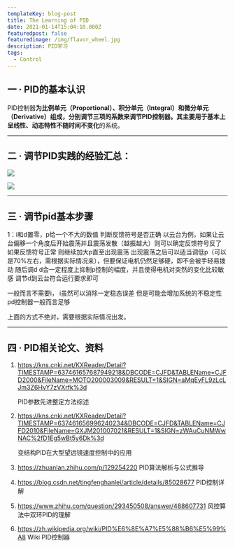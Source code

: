 ```yaml
---
templateKey: blog-post
title: The Learning of PID
date: 2021-01-14T15:04:10.000Z
featuredpost: false
featuredimage: /img/flavor_wheel.jpg
description: PID学习
tags:
  - Control
---
```


## 一 · PID的基本认识

PID控制器**为比例单元（Proportional）、积分单元（Integral）和微分单元（Derivative）**组成，分别调节三项的系数来调节PID控制器。其主要用于**基本上呈线性、动态特性不随时间不变化**的系统。

---

## 二 · 调节PID实践的经验汇总：

![](https://gitee.com/cutice/my-blog-images/raw/master/images/PID2.jpg)

![](https://gitee.com/cutice/my-blog-images/raw/master/images/PID1.jpg)

---

## 三 · 调节pid基本步骤

 1：i和d置零，p给一个不大的数值 判断反馈符号是否正确 以云台为例，如果让云台偏移一个角度后开始震荡并且震荡发散（越振越大）则可以确定反馈符号反了 
如果反馈符号正常 则继续加大p直至出现震荡
出现震荡之后可以适当调低p（可以是70%左右，需根据实际情况来），但要保证电机仍然足够硬，即不会被手轻易拨动
随后调d d会一定程度上抑制p控制的幅度，并且使得电机对突然的变化比较敏感 调节d到云台符合运行要求即可

一般而言不需要i， i虽然可以消除一定稳态误差 但是可能会增加系统的不稳定性 pd控制器一般而言足够

上面的方式不绝对，需要根据实际情况出发。

---

## 四 · PID相关论文、资料

1. https://kns.cnki.net/KXReader/Detail?TIMESTAMP=637461657687949218&DBCODE=CJFD&TABLEName=CJFD2000&FileName=MOTO200003009&RESULT=1&SIGN=aMqEyFL9zLcLJm3Z6HvY7zVXrfk%3d

   PID参数先进整定方法综述

2. https://kns.cnki.net/KXReader/Detail?TIMESTAMP=637461656996240234&DBCODE=CJFD&TABLEName=CJFD2010&FileName=GXJM201007021&RESULT=1&SIGN=zWAuCuNMWwNAC%2fD1Eg5wBt5y6Dk%3d

   变结构PID在大型望远镜速度控制中的应用

3. https://zhuanlan.zhihu.com/p/129254220 PID算法解析与公式推导
4. https://blog.csdn.net/tingfenghanlei/article/details/85028677 PID控制详解
5. https://www.zhihu.com/question/293450508/answer/488607731 风控算法中双环PID的理解
6. https://zh.wikipedia.org/wiki/PID%E6%8E%A7%E5%88%B6%E5%99%A8 Wiki PID控制器


